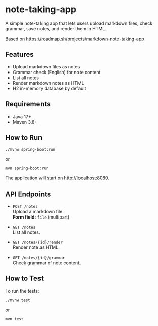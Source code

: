 # note-taking-app

A simple note-taking app that lets users upload markdown files, check grammar, save notes, and render them in HTML.

Based on https://roadmap.sh/projects/markdown-note-taking-app

## Features

- Upload markdown files as notes
- Grammar check (English) for note content
- List all notes
- Render markdown notes as HTML
- H2 in-memory database by default

## Requirements

- Java 17+
- Maven 3.8+

## How to Run

```bash
./mvnw spring-boot:run
```
or
```bash
mvn spring-boot:run
```

The application will start on [http://localhost:8080](http://localhost:8080).

## API Endpoints

- `POST /notes`  
  Upload a markdown file.  
  **Form field:** `file` (multipart)

- `GET /notes`  
  List all notes.

- `GET /notes/{id}/render`  
  Render note as HTML.

- `GET /notes/{id}/grammar`  
  Check grammar of note content.

## How to Test

To run the tests:

```bash
./mvnw test
```
or
```bash
mvn test
```
